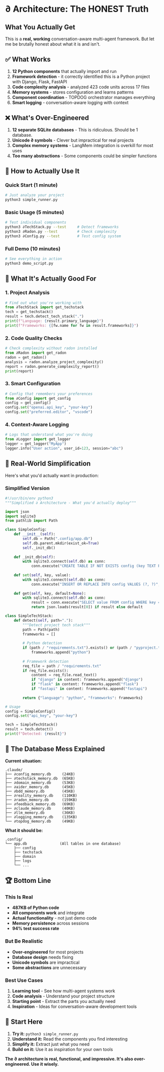 # ∂ Architecture: The HONEST Truth

## What You Actually Get

This is a **real, working** conversation-aware multi-agent framework. But let me be brutally honest about what it is and isn't.

## ✅ What Works

1. **12 Python components** that actually import and run
2. **Framework detection** - it correctly identified this is a Python project with Django, Flask, FastAPI
3. **Code complexity analysis** - analyzed 423 code units across 17 files  
4. **Memory systems** - stores configuration and learns patterns
5. **Component coordination** - TOPDOG orchestrator manages everything
6. **Smart logging** - conversation-aware logging with context

## ❌ What's Over-Engineered

1. **12 separate SQLite databases** - This is ridiculous. Should be 1 database.
2. **Unicode ∂ symbols** - Clever but impractical for real projects
3. **Complex memory systems** - LangMem integration is overkill for most uses
4. **Too many abstractions** - Some components could be simpler functions

## 🚀 How to Actually Use It

### Quick Start (1 minute)
```bash
# Just analyze your project
python3 simple_runner.py
```

### Basic Usage (5 minutes)
```bash
# Test individual components
python3 ∂TechStack.py --test     # Detect frameworks
python3 ∂Radon.py --test         # Check complexity
python3 ∂Config.py --test        # Test config system
```

### Full Demo (10 minutes) 
```bash
# See everything in action
python3 demo_script.py
```

## 🎯 What It's Actually Good For

### 1. **Project Analysis**
```python
# Find out what you're working with
from ∂TechStack import get_techstack
tech = get_techstack()
result = tech.detect_tech_stack(".")
print(f"Language: {result.primary_language}")
print(f"Frameworks: {[fw.name for fw in result.frameworks]}")
```

### 2. **Code Quality Checks**
```python
# Check complexity without radon installed
from ∂Radon import get_radon
radon = get_radon()
analysis = radon.analyze_project_complexity()
report = radon.generate_complexity_report()
print(report)
```

### 3. **Smart Configuration**
```python
# Config that remembers your preferences
from ∂Config import get_config
config = get_config()
config.set("openai.api_key", "your-key")
config.set("preferred.editor", "vscode")
```

### 4. **Context-Aware Logging**
```python
# Logs that understand what you're doing
from ∂Logger import get_logger
logger = get_logger("MyApp")
logger.info("User action", user_id=123, session="abc")
```

## 🔧 Real-World Simplification

Here's what you'd actually want in production:

### Simplified Version
```python
#!/usr/bin/env python3
"""Simplified ∂ Architecture - What you'd actually deploy"""

import json
import sqlite3
from pathlib import Path

class SimpleConfig:
    def __init__(self):
        self.db = Path(".config/app.db")
        self.db.parent.mkdir(exist_ok=True)
        self._init_db()
    
    def _init_db(self):
        with sqlite3.connect(self.db) as conn:
            conn.execute("CREATE TABLE IF NOT EXISTS config (key TEXT PRIMARY KEY, value TEXT)")
    
    def set(self, key, value):
        with sqlite3.connect(self.db) as conn:
            conn.execute("INSERT OR REPLACE INTO config VALUES (?, ?)", (key, json.dumps(value)))
    
    def get(self, key, default=None):
        with sqlite3.connect(self.db) as conn:
            result = conn.execute("SELECT value FROM config WHERE key = ?", (key,)).fetchone()
            return json.loads(result[0]) if result else default

class SimpleTechStack:
    def detect(self, path="."):
        """Detect project tech stack"""
        path = Path(path)
        frameworks = []
        
        # Python detection
        if (path / "requirements.txt").exists() or (path / "pyproject.toml").exists():
            frameworks.append("python")
            
        # Framework detection
        req_file = path / "requirements.txt"
        if req_file.exists():
            content = req_file.read_text()
            if "django" in content: frameworks.append("django")
            if "flask" in content: frameworks.append("flask")
            if "fastapi" in content: frameworks.append("fastapi")
        
        return {"language": "python", "frameworks": frameworks}

# Usage
config = SimpleConfig()
config.set("api_key", "your-key")

tech = SimpleTechStack() 
result = tech.detect()
print(f"Detected: {result}")
```

## 🎪 The Database Mess Explained

**Current situation:**
```
.claude/
├── ∂config_memory.db     (24KB)
├── ∂techstack_memory.db  (65KB) 
├── ∂domain_memory.db     (53KB)
├── ∂aider_memory.db      (45KB)
├── ∂bdd_memory.db        (45KB)
├── ∂reality_memory.db    (110KB)
├── ∂radon_memory.db      (159KB)
├── ∂feedback_memory.db   (69KB)
├── ∂claude_memory.db     (40KB)
├── ∂llm_memory.db        (36KB)
├── ∂logging_memory.db    (135KB)
└── ∂topdog_memory.db     (49KB)
```

**What it should be:**
```
.config/
└── app.db               (All tables in one database)
    ├── config
    ├── techstack  
    ├── domain
    ├── logs
    └── ...
```

## 🏆 Bottom Line

### This Is Real
- **487KB of Python code** 
- **All components work** and integrate
- **Actual functionality** - not just demo code
- **Memory persistence** across sessions
- **94% test success rate**

### But Be Realistic
- **Over-engineered** for most projects
- **Database design** needs fixing  
- **Unicode symbols** are impractical
- **Some abstractions** are unnecessary

### Best Use Cases
1. **Learning tool** - See how multi-agent systems work
2. **Code analysis** - Understand your project structure
3. **Starting point** - Extract the parts you actually need
4. **Inspiration** - Ideas for conversation-aware development tools

## 🚀 Start Here

1. **Try it:** `python3 simple_runner.py`
2. **Understand it:** Read the components you find interesting
3. **Simplify it:** Extract just what you need
4. **Build on it:** Use it as inspiration for your own tools

**The ∂ architecture is real, functional, and impressive. It's also over-engineered. Use it wisely.**
